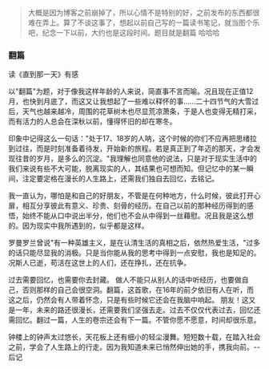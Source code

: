 
> 大概是因为博客之前崩掉了，所以心情不是特别的好，之前发布的东西都很难在弄上。算了不谈这事了，想起以前自己写的一篇读书笔记，就当图个乐吧，纪念一下以前，大约也是这段时间。题目就是翻篇 哈哈哈


### 翻篇


读《直到那一天》有感

  以"翻篇"为题，对于像我这样年龄的人来说，简直事不言而喻。况且现在正值12月，也快到月底了，而这又让我想起了一些难以释怀的事......二十四节气的大雪过后，天气也越来越冷，周围的花草树木也尽显荒凉萧条，于是人也变得无精打采，而有活力的人总会在深秋以前，懂得怀旧的却在寒冬。   


 印象中记得这么一句话："处于17、18岁的人呐，这个时候的你们不应再把思绪拉到过往，而是时刻准备着待发，开始新的旅程。若是真正到了年迈的那天，才会发现往昔的岁月，是多么的沉淀。"我理解也同意他的说法，只是对于现实生活中的我们来说有些不大可能，脱离现实的人，其结果也可想而知。但记忆中的某一瞬间，注定要定格在漫长的人生路上，还需我们独自去回忆，去铭记。   


   我一直认为，哪怕是和自己的好朋友，不管是在何种地方，什么时候，彼此打开心扉，相互分享彼此有意义、珍贵、刻骨的经历。在自己以前的那种经历得到的感悟，始终不能从口中说出半分，他们也不会从中得到一丝藉慰。况且我是这么想的。因为现实中我所遇到的，似乎都是这样。    


  罗曼罗兰曾说"有一种英雄主义，是在认清生活的真相之后，依然热爱生活，"过多的话只能尽显我的消极。只是当你能从我的思考中得到一点安慰，我也是知足的。况斯人已逝，苟活在这世上的人们，还在挣扎，还在抗争。    


  过去需要回忆，也需要你去封藏。    做人不能只从别人的话中听经历，也要做自己，否则那样的自己会很空洞。翻篇，这首歌，在16年的前夕依旧有人在听，而这之后，仍然会有人带着怀念，只是有些时候它还会在我脑中响起。    朋友！这又是一年，未来的路还很漫长，还需要我们坚强去走。过去不仅仅代表过去，回忆还需回忆。翻过一篇，人生的卷宗还会有下一篇。不管你愿不愿意，时间却很乐意。    


  钟楼上的钟声太过悠长，天花板上还有细小的轻尘漫舞。短短数十载，在踏入社会之前，学会了人生路上的行走。因为我知道未来已悄然伸出她的手，携我向前。--后记 
<!-- ##{"timestamp":1542211200}## -->